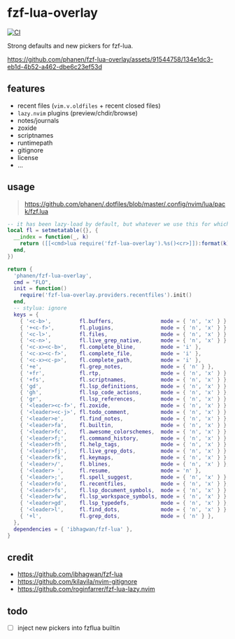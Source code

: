# fzf-lua-overlay
[![CI](https://github.com/phanen/fzf-lua-overlay/actions/workflows/ci.yml/badge.svg?branch=master)](https://github.com/phanen/fzf-lua-overlay/actions/workflows/ci.yml)

Strong defaults and new pickers for fzf-lua.


https://github.com/phanen/fzf-lua-overlay/assets/91544758/134e1dc3-eb1d-4b52-a462-dbe6c23ef53d



## features
* recent files (`vim.v.oldfiles` + recent closed files)
* `lazy.nvim` plugins (preview/chdir/browse)
* notes/journals
* zoxide
* scriptnames
* runtimepath
* gitignore
* license
* ...

## usage
> <https://github.com/phanen/.dotfiles/blob/master/.config/nvim/lua/pack/fzf.lua>
```lua
-- it has been lazy-load by default, but whatever we use this for which-key popup descriptions
local fl = setmetatable({}, {
  __index = function(_, k)
    return ([[<cmd>lua require('fzf-lua-overlay').%s()<cr>]]):format(k)
  end,
})

return {
  'phanen/fzf-lua-overlay',
  cmd = "FLO",
  init = function()
    require('fzf-lua-overlay.providers.recentfiles').init()
  end,
  -- stylua: ignore
  keys = {
    { '<c-b>',         fl.buffers,               mode = { 'n', 'x' } },
    { '+<c-f>',        fl.plugins,               mode = { 'n', 'x' } },
    { '<c-l>',         fl.files,                 mode = { 'n', 'x' } },
    { '<c-n>',         fl.live_grep_native,      mode = { 'n', 'x' } },
    { '<c-x><c-b>',    fl.complete_bline,        mode = 'i' },
    { '<c-x><c-f>',    fl.complete_file,         mode = 'i' },
    { '<c-x><c-p>',    fl.complete_path,         mode = 'i' },
    { '+e',            fl.grep_notes,            mode = { 'n' } },
    { '+fr',           fl.rtp,                   mode = { 'n', 'x' } },
    { '+fs',           fl.scriptnames,           mode = { 'n', 'x' } },
    { 'gd',            fl.lsp_definitions,       mode = { 'n', 'x' } },
    { 'gh',            fl.lsp_code_actions,      mode = { 'n', 'x' } },
    { 'gr',            fl.lsp_references,        mode = { 'n', 'x' } },
    { '<leader><c-f>', fl.zoxide,                mode = { 'n', 'x' } },
    { '<leader><c-j>', fl.todo_comment,          mode = { 'n', 'x' } },
    { '<leader>e',     fl.find_notes,            mode = { 'n', 'x' } },
    { '<leader>fa',    fl.builtin,               mode = { 'n', 'x' } },
    { '<leader>fc',    fl.awesome_colorschemes,  mode = { 'n', 'x' } },
    { '<leader>f;',    fl.command_history,       mode = { 'n', 'x' } },
    { '<leader>fh',    fl.help_tags,             mode = { 'n', 'x' } },
    { '<leader>fj',    fl.live_grep_dots,        mode = { 'n', 'x' } },
    { '<leader>fk',    fl.keymaps,               mode = { 'n', 'x' } },
    { '<leader>/',     fl.blines,                mode = { 'n', 'x' } },
    { '<leader> ',     fl.resume,                mode = 'n' },
    { '<leader>;',     fl.spell_suggest,         mode = { 'n', 'x' } },
    { '<leader>fo',    fl.recentfiles,           mode = { 'n', 'x' } },
    { '<leader>fs',    fl.lsp_document_symbols,  mode = { 'n', 'x' } },
    { '<leader>fw',    fl.lsp_workspace_symbols, mode = { 'n', 'x' } },
    { '<leader>gd',    fl.lsp_typedefs,          mode = { 'n', 'x' } },
    { '<leader>l',     fl.find_dots,             mode = { 'n', 'x' } },
    { '+l',            fl.grep_dots,             mode = { 'n' } },
  },
  dependencies = { 'ibhagwan/fzf-lua' },
}
```

## credit
* <https://github.com/ibhagwan/fzf-lua>
* <https://github.com/kilavila/nvim-gitignore>
* <https://github.com/roginfarrer/fzf-lua-lazy.nvim>

## todo
* [ ] inject new pickers into fzflua builtin
